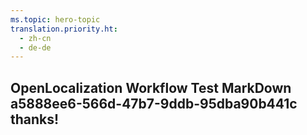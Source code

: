 ```yaml
---
ms.topic: hero-topic
translation.priority.ht: 
  - zh-cn
  - de-de
---
```

## OpenLocalization Workflow Test MarkDown a5888ee6-566d-47b7-9ddb-95dba90b441c thanks!
